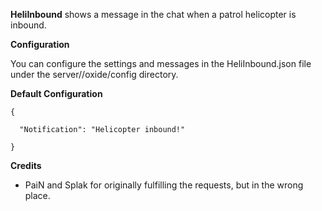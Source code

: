 **HeliInbound**  shows a message in the chat when a patrol helicopter is inbound.

**Configuration** 

You can configure the settings and messages in the HeliInbound.json file under the server/<identity>/oxide/config directory.

**Default Configuration** 

````
{

  "Notification": "Helicopter inbound!"

}
````

**Credits** 


* PaiN and Splak for originally fulfilling the requests, but in the wrong place.